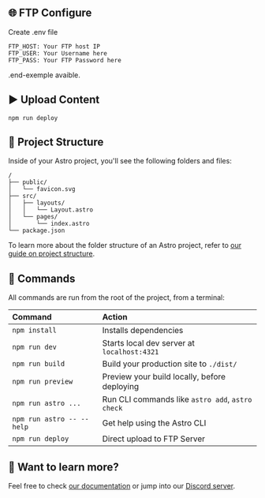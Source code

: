 ## 🌐 FTP Configure
Create .env file  
```text
FTP_HOST: Your FTP host IP  
FTP_USER: Your Username here  
FTP_PASS: Your FTP Password here  
```  
.end-exemple avaible.  

## ▶️ Upload Content
```text
npm run deploy
```

## 🚀 Project Structure

Inside of your Astro project, you'll see the following folders and files:

```text
/
├── public/
│   └── favicon.svg
├── src/
│   ├── layouts/
│   │   └── Layout.astro
│   └── pages/
│       └── index.astro
└── package.json
```

To learn more about the folder structure of an Astro project, refer to [our guide on project structure](https://docs.astro.build/en/basics/project-structure/).

## 🧞 Commands

All commands are run from the root of the project, from a terminal:

| Command                   | Action                                           |
| :------------------------ | :----------------------------------------------- |
| `npm install`             | Installs dependencies                            |
| `npm run dev`             | Starts local dev server at `localhost:4321`      |
| `npm run build`           | Build your production site to `./dist/`          |
| `npm run preview`         | Preview your build locally, before deploying     |
| `npm run astro ...`       | Run CLI commands like `astro add`, `astro check` |
| `npm run astro -- --help` | Get help using the Astro CLI                     |
| `npm run deploy`          | Direct upload to FTP Server                      |

## 👀 Want to learn more?

Feel free to check [our documentation](https://docs.astro.build) or jump into our [Discord server](https://astro.build/chat).
